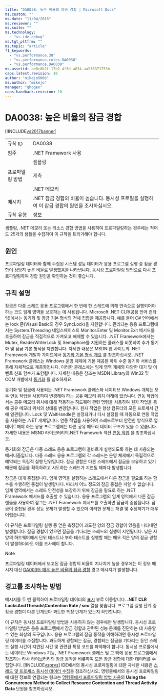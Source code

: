 ```yaml
---
title: "DA0038: 높은 비율의 잠금 경합 | Microsoft Docs"
ms.custom: ""
ms.date: "11/04/2016"
ms.reviewer: ""
ms.suite: ""
ms.technology: 
  - "vs-ide-debug"
ms.tgt_pltfrm: ""
ms.topic: "article"
f1_keywords: 
  - "vs.performance.38"
  - "vs.performance.rules.DA0038"
  - "vs.performance.DA0038"
ms.assetid: ae0c8b2f-17b2-4f3d-a834-aa2f6371753b
caps.latest.revision: 10
author: "mikejo5000"
ms.author: "mikejo"
manager: "ghogen"
caps.handback.revision: 10
---
```

# DA0038: 높은 비율의 잠금 경합
[!INCLUDE[vs2017banner](../code-quality/includes/vs2017banner.md)]

|||  
|-|-|  
|규칙 ID|DA0038|  
|범주|.NET Framework 사용|  
|프로파일링 방법|샘플링<br /><br /> 계측<br /><br /> .NET 메모리|  
|메시지|.NET 잠금 경합의 비율이 높습니다.  동시성 프로필을 실행하여 이 잠금 경합의 원인을 조사하십시오.|  
|규칙 유형|정보|  
  
 샘플링, .NET 메모리 또는 리소스 경합 방법을 사용하여 프로파일링하는 경우에는 적어도 25개의 샘플을 수집하여 이 규칙을 트리거해야 합니다.  
  
## 원인  
 프로파일링 데이터와 함께 수집된 시스템 성능 데이터가 응용 프로그램 실행 중 잠금 경합이 상당히 높은 비율로 발생했음을 나타냅니다.  동시성 프로파일링 방법으로 다시 프로파일링하여 경합 원인을 확인하는 것이 좋습니다.  
  
## 규칙 설명  
 잠금은 다중 스레드 응용 프로그램에서 한 번에 한 스레드에 의해 연속으로 실행되어야 하는 코드 임계 영역을 보호하는 데 사용됩니다.  Microsoft .NET CLR\(공용 언어 런타임\)에서는 동기화 및 잠금 기본 형식의 전체 집합을 제공합니다.  예를 들어 C\# 언어에서는 lock 문\(Visual Basic의 경우 SyncLock\)을 지원합니다.  관리되는 응용 프로그램에서는 System.Threading 네임스페이스의 Monitor.Enter 및 Monitor.Exit 메서드를 호출하여 잠금을 직접적으로 가져오고 해제할 수 있습니다.  .NET Framework에서는 Mutex, ReaderWriterLock 및 Semaphore를 지원하는 클래스를 비롯하여 추가 동기화 및 잠금 기본 형식을 지원합니다.  자세한 내용은 MSDN 웹 사이트의 .NET Framework 개발자 가이드에서 [동기화 기본 형식 개요](http://go.microsoft.com/fwlink/?LinkId=177867) 를 참조하십시오.  .NET Framework 클래스는 Windows 운영 체제에 기본 제공된 하위 수준 동기화 서비스를 통해 자체적으로 계층화됩니다.  이러한 클래스에는 임계 영역 개체와 다양한 대기 및 이벤트 신호 함수가 포함됩니다.  자세한 내용은 참조는 MSDN Library의 Win32 및 COM 개발에서 [동기화](http://go.microsoft.com/fwlink/?LinkId=177869) 를 참조하세요.  
  
 동기화 및 잠금에 사용되는 .NET Framework 클래스와 네이티브 Windows 개체는 모두 연동 작업을 사용하여 변경해야 하는 공유 메모리 위치 아래에 있습니다.  연동 작업에서는 공유 메모리 위치에 대해 작동하는 하드웨어 관련 명령을 사용하여 원자 작업을 통해 공유 메모리 위치의 상태를 변경합니다.  원자 작업은 항상 컴퓨터의 모든 프로세서 간에 일관됩니다.  Lock 및 WaitHandle은 설정되거나 다시 설정될 때 자동으로 연동 작업을 사용하는 .NET 개체입니다.  연동 작업을 사용하여 스레드로부터 안전한 방식으로 업데이트해야 하는 응용 프로그램에는 다른 공유 메모리 데이터 구조가 있을 수 있습니다.  자세한 내용은 MSND 라이브러리의.NET Framework 섹션 [연동 작업](http://go.microsoft.com/fwlink/?LinkId=177870) 을 참조하십시오.  
  
 동기화와 잠금은 다중 스레드 응용 프로그램이 올바르게 실행되도록 하는 데 사용되는 메커니즘입니다.  다중 스레드 응용 프로그램의 각 스레드는 운영 체제에서 독립적으로 예약되는 독립적 실행 단위입니다.  잠금 경합은 다른 스레드에서 잠금을 보유하고 있기 때문에 잠금을 획득하려고 시도하는 스레드가 지연될 때마다 발생합니다.  
  
 잠금은 대개 중첩됩니다.  임계 영역을 실행하는 스레드에서 다른 잠금을 필요로 하는 함수를 수행하면 중첩이 발생합니다.  따라서 어느 정도의 잠금 중첩은 피할 수 없습니다.  임계 영역에서는 스레드 안전성을 보장하기 위해 잠금을 필요로 하는 .NET Framework 메서드를 호출할 수 있습니다.  응용 프로그램의 임계 영역에서 다른 잠금 핸들을 사용하여 잠그는 .NET Framework 메서드를 호출하면 잠금이 중첩됩니다.  잠금이 중첩될 경우 성능 문제가 발생할 수 있으며 이러한 문제는 해결 및 수정하기가 매우 어렵습니다.  
  
 이 규칙은 프로파일링 실행 중 얻은 측정값이 과도한 양의 잠금 경합이 있음을 나타내면 발생합니다.  잠금 경합이 있으면 잠금을 기다리는 스레드의 실행이 지연됩니다.  낮은 사양의 하드웨어에서 단위 테스트나 부하 테스트를 실행할 때는 매우 적은 양의 잠금 경합이 발생하더라도 이를 조사해야 합니다.  
  
> [!NOTE]
>  프로파일링 데이터에서 보고된 잠금 경합의 비율이 지나치게 높을 경우에는 이 정보 메시지 대신 [DA0039: 매우 높은 비율의 잠금 경합](../profiling/da0039-very-high-rate-of-lock-contentions.md) 경고 메시지가 발생합니다.  
  
## 경고를 조사하는 방법  
 메시지를 두 번 클릭하여 프로파일링 데이터의 [표시](../profiling/marks-view.md) 뷰로 이동합니다.  **.NET CLR LocksAndThreads\\Contention Rate \/ sec** 열을 찾습니다.  프로그램 실행 단계 중 잠금 경합이 다른 단계보다 과도한 특정 단계가 있는지 확인합니다.  
  
 이 규칙은 동시성 프로파일링 방법을 사용하지 않는 경우에만 발생합니다.  동시성 프로파일링 방법은 응용 프로그램에서 잠금 경합과 관련된 성능 문제를 진단하는 데 사용할 수 있는 최상의 도구입니다.  응용 프로그램의 잠금 동작을 이해하려면 동시성 프로파일링 데이터를 수집합니다.  과도하게 경합되는 잠금, 경합되는 잠금을 기다리는 동안 스레드 실행 시간이 지연된 시간 및 관련된 특정 코드를 파악해야 합니다.  동시성 프로필에서는 네이티브 Windows 기능, .NET Framework 클래스 및 그 밖에 응용 프로그램에서 참조하는 타사 라이브러리의 잠금 동작을 비롯하여 모든 잠금 경합에 대한 데이터를 수집합니다.  [!INCLUDE[vsprvs](../code-quality/includes/vsprvs_md.md)] IDE에서의 동시성 프로파일링에 대한 자세한 내용은 [스레드 및 프로세스 동시성 데이터 수집](../profiling/collecting-thread-and-process-concurrency-data.md)을 참조하십시오.  명령줄에서의 동시성 프로파일링에 대한 정보로 연결되는 링크는 [명령줄에서 프로파일링 방법 사용](../profiling/using-profiling-methods-to-collect-performance-data-from-the-command-line.md)의 **Using the Concurrency Method to Collect Resource Contention and Thread Activity Data** 단원을 참조하십시오.